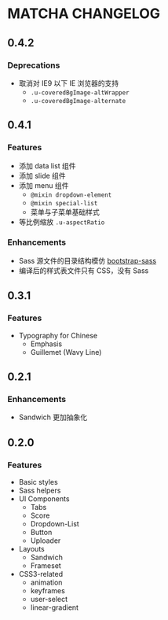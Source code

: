 # MATCHA CHANGELOG

## 0.4.2

### Deprecations
  * 取消对 IE9 以下 IE 浏览器的支持
    * `.u-coveredBgImage-altWrapper`
    * `.u-coveredBgImage-alternate`

## 0.4.1

### Features
  * 添加 data list 组件
  * 添加 slide 组件
  * 添加 menu 组件
    * `@mixin dropdown-element`
    * `@mixin special-list`
    * 菜单与子菜单基础样式
  * 等比例缩放 `.u-aspectRatio`

### Enhancements
  * Sass 源文件的目录结构模仿 [bootstrap-sass](http://github.com/twbs/bootstrap-sass)
  * 编译后的样式表文件只有 CSS，没有 Sass

## 0.3.1

### Features
  * Typography for Chinese
    * Emphasis
    * Guillemet (Wavy Line)

## 0.2.1

### Enhancements
  * Sandwich 更加抽象化

## 0.2.0

### Features
  * Basic styles
  * Sass helpers
  * UI Components
    * Tabs
    * Score
    * Dropdown-List
    * Button
    * Uploader
  * Layouts
    * Sandwich
    * Frameset
  * CSS3-related
    * animation
    * keyframes
    * user-select
    * linear-gradient
